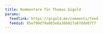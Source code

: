 ```yaml
---
title: Kommentare für Thomas Gigold
params:
  feedlink: https://gigold.me/comments/feed
  feedid: 05e790d79a003e6a30b027a07dde07f7
---
```

